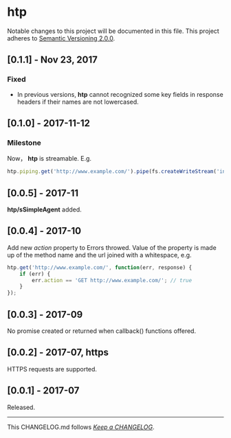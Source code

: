 #   htp

Notable changes to this project will be documented in this file. This project adheres to [Semantic Versioning 2.0.0](http://semver.org/).

##	[0.1.1] - Nov 23, 2017

###	Fixed

*	In previous versions, __htp__ cannot recognized some key fields in response headers if their names are not lowercased. 

##	[0.1.0] - 2017-11-12

###	Milestone

Now， __htp__ is streamable. E.g.  
```javascript
htp.piping.get('http://www.example.com/').pipe(fs.createWriteStream('index.html'));
```

##	[0.0.5] - 2017-11

__htp/sSimpleAgent__ added.

##	[0.0.4] - 2017-10

Add new *action* property to Errors throwed. Value of the property is made up of the method name and the url joined with a whitespace, e.g.
```javascript
htp.get('http://www.example.com/', function(err, response) {
	if (err) {
		err.action == 'GET http://www.example.com/'; // true
	}
});
```

##  [0.0.3] - 2017-09

No promise created or returned when callback() functions offered.

##	[0.0.2] - 2017-07, https

HTTPS requests are supported.

##	[0.0.1] - 2017-07

Released.

---
This CHANGELOG.md follows [*Keep a CHANGELOG*](http://keepachangelog.com/).
